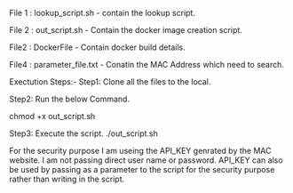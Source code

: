 
File 1 : lookup_script.sh - contain the lookup script.

File 2 : out_script.sh - Contain the docker image creation script.

File2  : DockerFile - Contain docker build details.

File4  : parameter_file.txt - Conatin the MAC Address which need to search. 


Exectution Steps:-
Step1: Clone all the files to the local.

Step2: Run the below Command.

chmod +x out_script.sh

Step3: Execute the script.
./out_script.sh


For the security purpose I am useing the API_KEY genrated by the MAC website. I am not passing direct user name or password.
API_KEY can also be used by passing as a parameter to the script for the security purpose rather than writing in the script.


